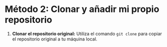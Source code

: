 # Método 2: Clonar y añadir mi propio repositorio
1. **Clonar el repositorio original:**
 Utiliza el comando `git clone` para copiar el repositorio original a tu máquina local.